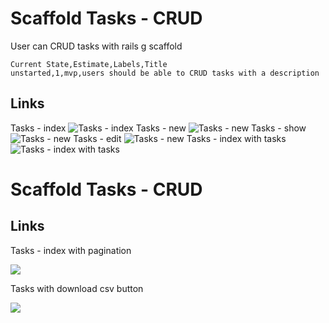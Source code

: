 # Scaffold Tasks - CRUD

User can CRUD tasks with rails g scaffold

```
Current State,Estimate,Labels,Title
unstarted,1,mvp,users should be able to CRUD tasks with a description
```

## Links ##
Tasks - index
![Tasks - index](https://galvanize.mybalsamiq.com/mockups/2346715.png?key=dd6f91232218fa4d6cbf663738e10e0cfca3e151)
Tasks - new
![Tasks - new](https://galvanize.mybalsamiq.com/mockups/2346757.png?key=dd6f91232218fa4d6cbf663738e10e0cfca3e151)
Tasks - show
![Tasks - new](https://galvanize.mybalsamiq.com/mockups/2346892.png?key=dd6f91232218fa4d6cbf663738e10e0cfca3e151)
Tasks - edit
![Tasks - new](https://galvanize.mybalsamiq.com/mockups/2346939.png?key=dd6f91232218fa4d6cbf663738e10e0cfca3e151)
Tasks - index with tasks
![Tasks - index with tasks](https://galvanize.mybalsamiq.com/mockups/2346967.png?key=dd6f91232218fa4d6cbf663738e10e0cfca3e151)

# Scaffold Tasks - CRUD

## Links ##

Tasks - index with pagination

![](https://galvanize.mybalsamiq.com/mockups/2353723.png?key=dd6f91232218fa4d6cbf663738e10e0cfca3e151)

Tasks with download csv button

![](https://galvanize.mybalsamiq.com/mockups/2353728.png?key=dd6f91232218fa4d6cbf663738e10e0cfca3e151)
